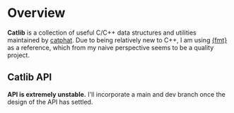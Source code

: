 # Overview

**Catlib** is a collection of useful C/C++ data structures and utilities maintained by [catphat](https://github.com/catphat).
Due to being relatively new to C++, I am using [{fmt}](https://github.com/fmtlib/fmt) as a reference, which from my naive perspective
seems to be a quality project.




## Catlib API

**API is extremely unstable.** I'll incorporate a main and dev branch once the design of the API has settled. 


